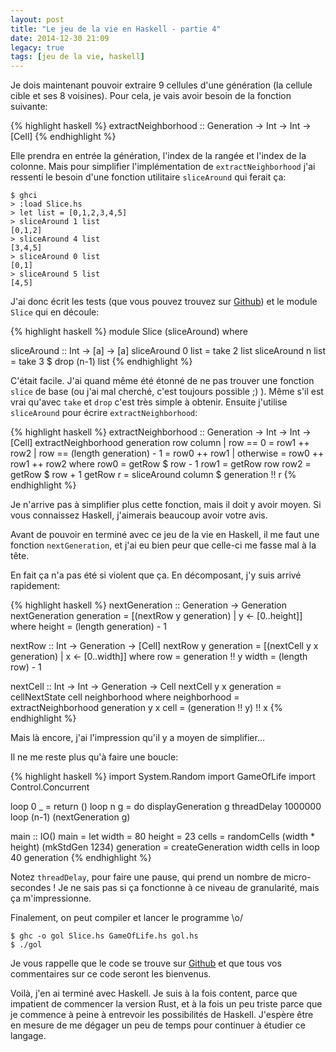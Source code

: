 ```yaml
---
layout: post
title: "Le jeu de la vie en Haskell - partie 4"
date: 2014-12-30 21:09
legacy: true
tags: [jeu de la vie, haskell]
---
```




Je dois maintenant pouvoir extraire 9 cellules d'une génération (la cellule
cible et ses 8 voisines). Pour cela, je vais avoir besoin de la fonction
suivante:

{% highlight haskell %}
extractNeighborhood :: Generation -> Int -> Int -> [Cell]
{% endhighlight %}

Elle prendra en entrée la génération, l'index de la rangée et l'index de la
colonne. Mais pour simplifier l'implémentation de `extractNeighborhood` j'ai
ressenti le besoin d'une fonction utilitaire `sliceAround` qui ferait ça:

    $ ghci
    > :load Slice.hs 
    > let list = [0,1,2,3,4,5]
    > sliceAround 1 list
    [0,1,2]
    > sliceAround 4 list
    [3,4,5]
    > sliceAround 0 list
    [0,1]
    > sliceAround 5 list
    [4,5]

<!-- more -->

J'ai donc écrit les tests (que vous pouvez trouvez sur [Github](https://github.com/lkdjiin/game-of-life-haskell)) et le module
`Slice` qui en découle:

{% highlight haskell %}
module Slice (sliceAround) where

sliceAround :: Int -> [a] -> [a]
sliceAround 0 list = take 2 list
sliceAround n list = take 3 $ drop (n-1) list
{% endhighlight %}

C'était facile. J'ai quand même été étonné de ne pas trouver une fonction
`slice` de base (ou j'ai mal cherché, c'est toujours possible ;) ). Même s'il
est vrai qu'avec `take` et `drop` c'est très simple à obtenir.
Ensuite j'utilise `sliceAround` pour écrire `extractNeighborhood`:

{% highlight haskell %}
extractNeighborhood :: Generation -> Int -> Int -> [Cell]
extractNeighborhood generation row column
  | row == 0 = row1 ++ row2
  | row == (length generation) - 1 = row0 ++ row1
  | otherwise = row0 ++ row1 ++ row2
    where row0 = getRow $ row - 1
          row1 = getRow row
          row2 = getRow $ row + 1
          getRow r = sliceAround column $ generation !! r
{% endhighlight %}

Je n'arrive pas à simplifier plus cette fonction, mais il doit y avoir moyen.
Si vous connaissez Haskell, j'aimerais beaucoup avoir votre avis.

Avant de pouvoir en terminé avec ce jeu de la vie en Haskell, il me faut une
fonction `nextGeneration`, et j'ai eu bien peur que celle-ci me fasse mal à la
tête.

En fait ça n'a pas été si violent que ça. En décomposant, j'y suis arrivé
rapidement:

{% highlight haskell %}
nextGeneration :: Generation -> Generation
nextGeneration generation = [(nextRow y generation) | y <- [0..height]]
  where height = (length generation) - 1

nextRow :: Int -> Generation -> [Cell]
nextRow y generation = [(nextCell y x generation) | x <- [0..width]]
  where row = generation !! y
        width = (length row) - 1

nextCell :: Int -> Int -> Generation -> Cell
nextCell y x generation = cellNextState cell neighborhood
  where neighborhood = extractNeighborhood generation y x
        cell = (generation !! y) !! x
{% endhighlight %}

Mais là encore, j'ai l'impression qu'il y a moyen de simplifier…

Il ne me reste plus qu'à faire une boucle:

{% highlight haskell %}
import System.Random
import GameOfLife
import Control.Concurrent

loop 0 _ = return ()
loop n g =
 do
   displayGeneration g
   threadDelay 1000000
   loop (n-1) (nextGeneration g)

main :: IO()
main =
  let width = 80
      height = 23
      cells = randomCells (width * height) (mkStdGen 1234)
      generation = createGeneration width cells
   in loop 40 generation
{% endhighlight %}

Notez `threadDelay`, pour faire une pause, qui prend un
nombre de micro-secondes ! Je ne sais pas si ça fonctionne à ce niveau de
granularité, mais ça m'impressionne.

Finalement, on peut compiler et lancer le programme \o/

    $ ghc -o gol Slice.hs GameOfLife.hs gol.hs
    $ ./gol

Je vous rappelle que le code se trouve sur [Github](https://github.com/lkdjiin/game-of-life-haskell) et que tous vos
commentaires sur ce code seront les bienvenus.

Voilà, j'en ai terminé avec Haskell. Je suis à la fois content, parce que
impatient de commencer la version Rust, et à la fois un peu triste parce que
je commence à peine à entrevoir les possibilités de Haskell. J'espère être en
mesure de me dégager un peu de temps pour continuer à étudier ce langage.




